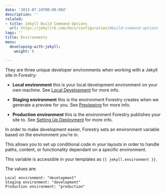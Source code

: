```yaml
---
date: '2013-07-24T00:00:00Z'
description: ''
related:
- title: Jekyll Build Command Options
  url: https://jekyllrb.com/docs/configuration/#build-command-options
tags: ''
title: Environments
menu:
  developing-with-jekyll:
    weight: 6

---
```



They are three unique developer environments when working with a Jekyll site in Forestry:

* **Local environment** this is your local development environment on your own machine. See [Local Development](/docs/developing-with-jekyll/local-development) for more info.

* **Staging environment** this is the environment Forestry creates when we generate a preview for you. See [Previewing](/docs/deployment-and-management/previewing) for more info.

* **Production environment** this is the environment Forestry publishes your site to. See [Setting Up Deployment](/docs/deployment-and-management/setting-up-deployment) for more info.

In order to make development easier, Forestry sets an environment variable based on the environment you’re in.

This allows you to set up conditional code in your layouts in order to handle paths, content, or functionality dependant on a specific environment.

This variable is accessible in your templates as `{{ jekyll.environment }}`.

The values are:

```
Local environment: "development"
Staging environment: "development"
Production environment: "production"

```